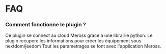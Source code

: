 # FAQ

### Comment fonctionne le plugin ?

Ce plugin se connect au cloud Meross grace a une librairie python. Le plugin recupere les informations pour créer les équipement sous nextdom/jeedom
Tout les parametrages se font avec l'application Meross.
